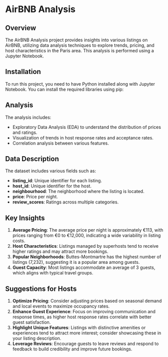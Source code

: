 # AirBNB Analysis

## Overview
The AirBNB Analysis project provides insights into various listings on AirBNB, utilizing data analysis techniques to explore trends, pricing, and host characteristics in the Paris area. This analysis is performed using a Jupyter Notebook.


## Installation
To run this project, you need to have Python installed along with Jupyter Notebook. You can install the required libraries using pip:


## Analysis
The analysis includes:
- Exploratory Data Analysis (EDA) to understand the distribution of prices and ratings.
- Visualization of trends in host response rates and acceptance rates.
- Correlation analysis between various features.


## Data Description
The dataset includes various fields such as:
- **listing_id**: Unique identifier for each listing.
- **host_id**: Unique identifier for the host.
- **neighbourhood**: The neighborhood where the listing is located.
- **price**: Price per night.
- **review_scores**: Ratings across multiple categories.

## Key Insights
1. **Average Pricing**: The average price per night is approximately €113, with prices ranging from €0 to €12,000, indicating a wide variability in listing costs.
2. **Host Characteristics**: Listings managed by superhosts tend to receive higher ratings and may attract more bookings.
3. **Popular Neighborhoods**: Buttes-Montmartre has the highest number of listings (7,232), suggesting it is a popular area among guests.
4. **Guest Capacity**: Most listings accommodate an average of 3 guests, which aligns with typical travel groups.

## Suggestions for Hosts
1. **Optimize Pricing**: Consider adjusting prices based on seasonal demand and local events to maximize occupancy rates.
2. **Enhance Guest Experience**: Focus on improving communication and response times, as higher host response rates correlate with better guest satisfaction.
3. **Highlight Unique Features**: Listings with distinctive amenities or experiences tend to attract more interest; consider showcasing these in your listing description.
4. **Leverage Reviews**: Encourage guests to leave reviews and respond to feedback to build credibility and improve future bookings.


